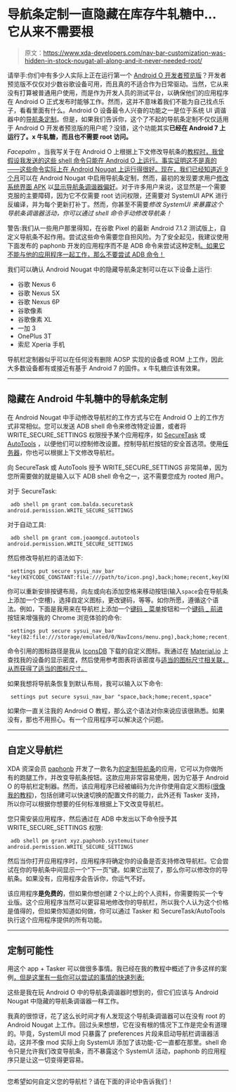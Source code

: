 # 导航条定制一直隐藏在库存牛轧糖中...它从来不需要根

> 原文：<https://www.xda-developers.com/nav-bar-customization-was-hidden-in-stock-nougat-all-along-and-it-never-needed-root/>

请举手:你们中有多少人实际上正在运行第一个 [Android O 开发者预览版](https://www.xda-developers.com/google-announces-android-o-developer-preview-1-available-for-supported-devices/)？开发者预览版不仅仅对少数谷歌设备可用，而且真的不适合作为日常驱动。当然，它从来没有打算被普通用户使用，而是作为开发人员的测试平台，以确保他们的应用程序在 Android O 正式发布时能够工作。然而，这并不意味着我们不能为自己找点乐子，看看里面有什么。Android O 设备最令人兴奋的功能之一是位于系统 UI 调谐器中的[导航条定制](https://www.xda-developers.com/android-o-preview-brings-nav-bar-customization-under-system-ui-tuner/)。但是，如果我们告诉你，这个了不起的导航条定制不仅仅适用于 Android O 开发者预览版的用户呢？没错，这个功能其实**已经在 Android 7 上运行了。x 牛轧糖，而且也不需要 root 访问。**

*Facepalm* 。当我写关于在 Android O 上根据上下文修改导航条的[教程时，我曾假设我发送的这些 shell 命令只能在 Android O 上运行。事实证明这不是真的——这些命令实际上在 Android Nougat 上运行得很好。现在，](https://www.xda-developers.com/category/tutorials/)[我们已经知道近 9 个月](https://www.xda-developers.com/android-nougat-how-to-enable-hidden-navigation-bar-tweaks/)可以在 Android Nougat 中启用导航条定制，然而，最初的发现要求用户[修改系统界面 APK](https://forum.xda-developers.com/nexus-6p/themes-apps/mod-navbar-tuner-android-nougat-t3446791) 以[显示导航条调谐器偏好](https://forum.xda-developers.com/nexus-6p/themes-apps/mod-enable-navbar-tuner-nougat-t3447478)。对于许多用户来说，这显然是一个需要克服的主要障碍，因为它不仅需要 root 访问权限，还需要对 SystemUI APK 进行反编译，并为每个更新打补丁。然而，你甚至不需要*修改 SystemUI 来暴露这个导航条调谐器活动，你可以通过 shell 命令手动修改导航条！*

警告:我们从一些用户那里得知，在谷歌 Pixel 的最新 Android 7.1.2 测试版上，自定义导航条不起作用。尝试这些命令需要您自担风险。为了安全起见，我建议使用下面发布的 paphonb 开发的应用程序而不是 ADB 命令来尝试这种定制[。如果它不能与他的应用程序一起工作，那么不要尝试 ADB 命令！](https://forum.xda-developers.com/android/apps-games/app-custom-navigation-bar-customize-t3590967)

我们可以确认 Android Nougat 中的隐藏导航条定制可以在以下设备上运行:

*   谷歌 Nexus 6
*   谷歌 Nexus 5X
*   谷歌 Nexus 6P
*   谷歌像素
*   谷歌像素 XL
*   一加 3
*   OnePlus 3T
*   索尼 Xperia 手机

导航栏定制器似乎可以在任何没有删除 AOSP 实现的设备或 ROM 上工作，因此大多数设备都有或接近有基于 Android 7 的固件。x 牛轧糖应该有效果。

* * *

## 隐藏在 Android 牛轧糖中的导航条定制

在 Android Nougat 中手动修改导航栏的工作方式与它在 Android O 上的工作方式非常相似。您可以发送 ADB shell 命令来修改特定设置，或者将 WRITE_SECURE_SETTINGS 权限授予某个应用程序，如 [SecureTask](https://play.google.com/store/apps/details?id=com.balda.securetask&hl=en) 或 [AutoTools](https://play.google.com/store/apps/details?id=com.joaomgcd.autotools&hl=en) ，以便他们可以控制修改设置。控制导航栏按钮的安全首选项。使用[任务器](https://play.google.com/store/apps/details?id=net.dinglisch.android.taskerm&hl=en)，你也可以根据上下文修改导航栏。

向 SecureTask 或 AutoTools 授予 WRITE_SECURE_SETTINGS 非常简单，因为您所需要做的就是输入以下 ADB shell 命令之一，这不需要您成为 rooted 用户。

对于 SecureTask:

```
 adb shell pm grant com.balda.securetask android.permission.WRITE_SECURE_SETTINGS 
```

对于自动工具:

```
 adb shell pm grant com.joaomgcd.autotools android.permission.WRITE_SECURE_SETTINGS 
```

然后修改导航栏的语法如下:

```
 settings put secure sysui_nav_bar "key(KEYCODE_CONSTANT:file:///path/to/icon.png),back;home;recent,key(KEYCODE_CONSTANT:file:///path/to/icon.png)" 
```

你可以重新安排按键布局，向左或向右添加空格来移动按钮(输入`space`会在导航条上添加一个空槽)，选择自定义图标，更改键码，等等。如你所愿，遵循这个语法。例如，下面是我用来在导航栏上添加一个[键码 _ 菜单](https://developer.android.com/reference/android/view/KeyEvent.html#KEYCODE_MENU)按钮和一个[键码 _ 前进](https://developer.android.com/reference/android/view/KeyEvent.html#KEYCODE_FORWARD)按钮来增强我的 Chrome 浏览体验的命令:

```
 settings put secure sysui_nav_bar "key(82:file:///storage/emulated/0/NavIcons/menu.png),back;home;recent,key(125:file:///storage/emulated/0/NavIcons/forward.png)" 
```

命令引用的图标路径是我从 [IconsDB](http://www.iconsdb.com/) 下载的自定义图标。我通过在 [Material.io](https://material.io/devices/) 上查找我的设备的显示密度，然后使用参考图表将该密度与[适当的图标尺寸相关联，从而获得了适当的图标尺寸。](http://iconhandbook.co.uk/reference/chart/android/)

如果我想将导航条恢复到默认布局，我可以输入以下命令:

```
 settings put secure sysui_nav_bar "space,back;home;recent,space" 
```

如果你一直关注我的 Android O 教程，那么这个语法对你来说应该很熟悉。如果没有，那也不用担心。有一个应用程序可以解决这个问题。

* * *

## 自定义导航栏

XDA 资深会员 [paphonb](https://forum.xda-developers.com/member.php?u=6018897) 开发了一款名为[的定制导航条](https://forum.xda-developers.com/android/apps-games/app-custom-navigation-bar-customize-t3590967)的应用，它可以为你做所有的跑腿工作，并改变导航条按钮。这款应用非常容易使用，因为它基于 Android O 的导航栏定制器。然而，该应用程序已经被编码为允许你使用自定义图标([很像我的教程](https://www.xda-developers.com/how-to-add-custom-icons-to-the-navigation-bar-in-android-o/))，包括创建可以快速切换的配置文件的能力，此外还有 Tasker 支持，所以你可以根据你想要的任何标准根据上下文改变导航栏。

您只需安装应用程序，然后通过在 ADB 中发出以下命令授予其 WRITE_SECURE_SETTINGS 权限:

```
 adb shell pm grant xyz.paphonb.systemuituner android.permission.WRITE_SECURE_SETTINGS 
```

然后当你打开应用程序时，应用程序将确定你的设备是否支持修改导航栏。它会尝试在你的导航条中间显示一个“下一页”键。如果它出现了，那么你可以修改你的导航条。如果没有，应用程序会告诉你，你运气不好。

该应用程序**是免费的**，但如果你想创建 2 个以上的个人资料，你需要购买一个专业版。这个应用程序当然可以更容易地修改你的导航栏，所以我个人认为这个价格是值得的，但如果你知道如何做，你可以通过 Tasker 和 SecureTask/AutoTools 执行这个应用程序提供的所有功能。

* * *

## 定制可能性

用这个 app + Tasker 可以做很多事情。我已经在我的教程中概述了许多这样的案例[，但是这里有一些你可以尝试的事情的快速列表:](https://www.xda-developers.com/category/tutorials/)

这些是我在玩 Android O 中的导航条调谐器时想到的，但它们应该与 Android Nougat 中隐藏的导航条调谐器一样工作。

我真的很惊讶，花了这么长时间才有人发现这个导航条调谐器可以在没有 root 的 Android Nougat 上工作。回过头来想想，它在没有根的情况下工作是完全有道理的。毕竟，SystemUI mod 只暴露了 preferences 片段来启动导航栏调谐器活动，这并不像 mod 实际上向 SystemUI 添加了该功能-它一直都在那里。shell 命令只是允许我们改变导航条，而不暴露这个 SystemUI 活动，paphonb 的应用程序只是让这一切变得更容易。

* * *

您希望如何自定义您的导航栏？请在下面的评论中告诉我们！